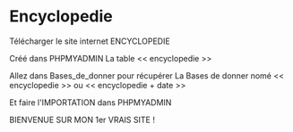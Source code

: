 # Encyclopedie

Télécharger le site internet ENCYCLOPEDIE

Créé dans PHPMYADMIN La table << encyclopedie >>

Allez dans Bases_de_donner pour récupérer La Bases de donner nomé << encyclopedie >> ou << encyclopedie + date >>

Et faire l'IMPORTATION dans PHPMYADMIN 

BIENVENUE SUR MON 1er VRAIS SITE !

